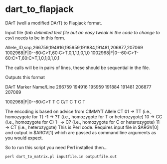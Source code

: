 # dart_to_flapjack
DArT (well a modified DArT) to Flapjack format.

Input file (*tab delimited text file but an easy tweak in the code to change to csv*) needs to be in this form.


Allele_ID,snp,266759,194916,195959,191884,191481,206877,207069
1002968|F|0--60:C>T,60:C>T,0,1,1,1,0,1,0
1002968|F|0--60:C>T-60:C>T,60:C>T,1,0,1,0,1,0,1	

The calls will be in pairs of lines, these should be sequential in the file.

Outputs this format

DArT Marker Name/Line 266759  194916  195959  191884  191481  206877  207069

1002968|F|0--60:C>T     T             C             C/T         C             T             C             T

The encoding is based on advice from CIMMYT
Allele CT
01  -> TT (i.e., homozygote for T)
-1  -> ?T (i.e., homozygote for T or heterozygote)
10  -> CC (i.e., homozygote for C)
1-  -> C? (i.e., homozygote for C or heterozygote)
11  -> CT (i.e., heterozygote)
This is Perl code. Requires input file in $ARGV[0] and output in $ARGV[1] which are passed as command line arguments as you would expect.

So to run this script you need Perl installed then...
```
perl dart_to_matrix.pl inputfile.in outputfile.out
```

